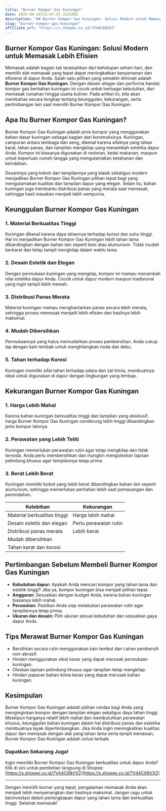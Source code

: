 ```yaml
---
title: "Burner Kompor Gas Kuningan"
date: 2025-09-24T23:47:47.312598Z
description: "## Burner Kompor Gas Kuningan: Solusi Modern untuk Memasak Lebih Efisien..."
slug: "burner-kompor-gas-kuningan"
affiliate_url: "https://s.shopee.co.id/7V44C68VX2"
---
```

## Burner Kompor Gas Kuningan: Solusi Modern untuk Memasak Lebih Efisien

Memasak adalah bagian tak terpisahkan dari kehidupan sehari-hari, dan memilih alat memasak yang tepat dapat meningkatkan kenyamanan dan efisiensi di dapur Anda. Salah satu pilihan yang semakin diminati adalah **Burner Kompor Gas Kuningan**. Dengan desain elegan dan performa handal, kompor gas berbahan kuningan ini cocok untuk berbagai kebutuhan, dari memasak rumahan hingga usaha kuliner. Pada artikel ini, kita akan membahas secara lengkap tentang keunggulan, kekurangan, serta pertimbangan lain saat memilih Burner Kompor Gas Kuningan.

## Apa Itu Burner Kompor Gas Kuningan?

Burner Kompor Gas Kuningan adalah jenis kompor yang menggunakan bahan dasar kuningan sebagai bagian dari konstruksinya. Kuningan, campuran antara tembaga dan seng, dikenal karena sifatnya yang tahan karat, tahan panas, dan tampilan mengkilap yang menambah estetika dapur Anda. Kompor ini biasanya digunakan di restoran, kedai makanan, maupun untuk keperluan rumah tangga yang mengutamakan ketahanan dan keindahan.

Desainnya yang kokoh dan tampilannya yang klasik sekaligus modern menjadikan Burner Kompor Gas Kuningan pilihan tepat bagi yang mengutamakan kualitas dan tampilan dapur yang elegan. Selain itu, bahan kuningan juga membantu distribusi panas yang merata saat memasak, sehingga hasil masakan menjadi lebih sempurna.

## Keunggulan Burner Kompor Gas Kuningan

### 1. Material Berkualitas Tinggi  
Kuningan dikenal karena daya tahannya terhadap korosi dan suhu tinggi. Hal ini menjadikan Burner Kompor Gas Kuningan lebih tahan lama dibandingkan dengan bahan lain seperti besi atau alumunium. Tidak mudah berkarat dan tetap tampil mengkilap dalam waktu lama.

### 2. Desain Estetik dan Elegan  
Dengan permukaan kuningan yang mengilap, kompor ini mampu menambah nilai estetika dapur Anda. Cocok untuk dapur modern maupun tradisional yang ingin tampil lebih mewah.

### 3. Distribusi Panas Merata  
Material kuningan mampu menghantarkan panas secara lebih merata, sehingga proses memasak menjadi lebih efisien dan hasilnya lebih maksimal.

### 4. Mudah Dibersihkan  
Permukaannya yang halus memudahkan proses pembersihan. Anda cukup lap dengan kain lembab untuk menghilangkan noda dan debu.

### 5. Tahan terhadap Korosi  
Kuningan memiliki sifat tahan terhadap udara dan zat kimia, membuatnya ideal untuk digunakan di dapur dengan lingkungan yang lembap.

## Kekurangan Burner Kompor Gas Kuningan

### 1. Harga Lebih Mahal  
Karena bahan kuningan berkualitas tinggi dan tampilan yang eksklusif, harga Burner Kompor Gas Kuningan cenderung lebih tinggi dibandingkan jenis kompor lainnya.

### 2. Perawatan yang Lebih Teliti  
Kuningan memerlukan perawatan rutin agar tetap mengkilap dan tidak ternoda. Anda perlu membersihkan dan mungkin mengoleskan lapisan pelindung khusus agar tampilannya tetap prima.

### 3. Berat Lebih Berat  
Kuningan memiliki bobot yang lebih berat dibandingkan bahan lain seperti alumunium, sehingga memerlukan perhatian lebih saat pemasangan dan pemindahan.

| Kelebihan                                   | Kekurangan                                  |
|----------------------------------------------|--------------------------------------------|
| Material berkualitas tinggi                | Harga lebih mahal                        |
| Desain estetis dan elegan                  | Perlu perawatan rutin                   |
| Distribusi panas merata                     | Lebih berat                             |
| Mudah dibersihkan                          |                                         |
| Tahan karat dan korosi                     |                                         |

## Pertimbangan Sebelum Membeli Burner Kompor Gas Kuningan

- **Kebutuhan dapur:** Apakah Anda mencari kompor yang tahan lama dan estetik tinggi? Jika ya, kompor kuningan bisa menjadi pilihan tepat.
- **Anggaran:** Sesuaikan dengan budget Anda, karena bahan kuningan biasanya lebih mahal.
- **Perawatan:** Pastikan Anda siap melakukan perawatan rutin agar tampilannya tetap prima.
- **Ukuran dan desain:** Pilih ukuran sesuai kebutuhan dan sesuaikan gaya dapur Anda.

## Tips Merawat Burner Kompor Gas Kuningan

- Bersihkan secara rutin menggunakan kain lembut dan cairan pembersih non-abrasif.
- Hindari menggunakan sikat kasar yang dapat merusak permukaan kuningan.
- Oleskan lapisan pelindung khusus agar tampilan tetap mengkilap.
- Hindari paparan bahan kimia keras yang dapat merusak bahan kuningan.

## Kesimpulan

Burner Kompor Gas Kuningan adalah pilihan cerdas bagi Anda yang menginginkan kompor dengan tampilan elegan sekaligus daya tahan tinggi. Meskipun harganya relatif lebih mahal dan membutuhkan perawatan khusus, keunggulan bahan kuningan dalam hal distribusi panas dan estetika membuatnya layak dipertimbangkan. Jika Anda ingin meningkatkan kualitas dapur dan memasak dengan alat yang tahan lama serta tampil menawan, Burner Kompor Gas Kuningan adalah solusi terbaik.

### Dapatkan Sekarang Juga!

Ingin memiliki Burner Kompor Gas Kuningan berkualitas untuk dapur Anda? Klik di sini untuk pembelian langsung di Shopee: [https://s.shopee.co.id/7V44C68VX2](https://s.shopee.co.id/7V44C68VX2)

---

Dengan memilih burner yang tepat, pengalaman memasak Anda akan menjadi lebih menyenangkan dan hasilnya maksimal. Jangan ragu untuk berinvestasi dalam perlengkapan dapur yang tahan lama dan berkualitas tinggi. Selamat memasak!